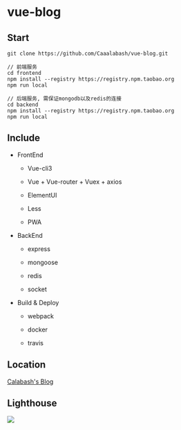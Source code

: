 # vue-blog

## Start

````
git clone https://github.com/Caaalabash/vue-blog.git

// 前端服务
cd frontend
npm install --registry https://registry.npm.taobao.org
npm run local

// 后端服务, 需保证mongodb以及redis的连接
cd backend
npm install --registry https://registry.npm.taobao.org
npm run local
````

## Include

+ FrontEnd

  + Vue-cli3

  + Vue + Vue-router + Vuex + axios

  + ElementUI

  + Less

  + PWA

+ BackEnd

  + express

  + mongoose

  + redis

  + socket

+ Build & Deploy

  + webpack

  + docker

  + travis

## Location

[Calabash's Blog](https://blog.calabash.top)

## Lighthouse

![](https://static.calabash.top/blog-media/file/file-1564220030806.png)

